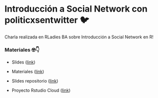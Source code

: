 # Introducción a Social Network con politicxsentwitter 🐦
Charla realizada en RLadies BA sobre Introducción a Social Network en R! 

### Materiales 🤓👇

* Slides ([link](https://guadag12.github.io/socialnetwork-rladies-talk/))

* Materiales ([link](https://github.com/guadag12/socialnetwork-rladies-talk/tree/main/codigo))

* Slides repositorio ([link](https://github.com/guadag12/socialnetwork-rladies-talk))

* Proyecto Rstudio Cloud ([link](https://rstudio.cloud/project/2794017))
